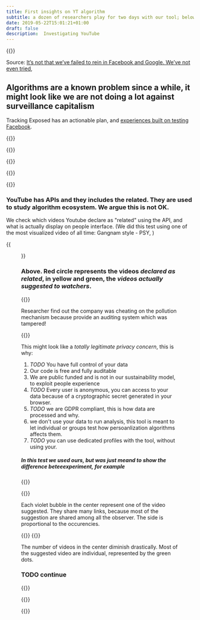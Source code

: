 ```yaml
---
title: First insights on YT algorithm
subtitle: a dozen of researchers play for two days with our tool; below our findings and how you can replicate it
date: 2019-05-22T15:01:21+01:00
draft: false
description:  Investigating YouTube
---
```


{{<entry text="The secret algorithm behind the related videos is a method to maximize engagement; that's our target. " picture="/images/yt-results/secrecy.png" type="right" >}}

Source: [It’s not that we’ve failed to rein in Facebook and Google. We’ve not even tried](https://www.theguardian.com/commentisfree/2019/jul/02/facebook-google-data-change-our-behaviour-democracy),

## Algorithms are a known problem since a while, it might look like we are not doing a lot against surveillance capitalism

Tracking Exposed has an actionable plan, and [experiences built on testing Facebook](https://facebook.tracking.exposed/results).

{{<entry text="now was are addressing a new platform: YouTube" picture="/images/yt-results/TrackingExposed_Main Logo - Positive payoff.svg" type="right" >}}



{{<entry text="A former google employee publicly criticized the company, and display" >}}

{{<entry text="Because personalization works differently for every one of us, and we should be ready, as a society, to the world in checking their algorithm" picture="/images/yt-results/qualcosa.jpg" type="right" >}}

{{<entry text="We are unique because of we to the analysis from the user perspective." picture="/images/yt-results/qualcosa.jpg" type="left" >}}

{{<colorblock text="What makes us unique?" >}}

### YouTube has APIs and they includes the related. They are used to study algorithm ecosystem. We argue this is not OK.

We check which videos Youtube declare as "related" using the API, and what is actually display on people interface.
(We did this test using one of the most visualized video of all time: Gangnam style - PSY, )

{{<figure src="/images/yt-results/youtube-API-vs-TREX-observations.svg" alt="" class="full align-center" >}}

### Above. Red circle represents the videos _declared as related_, in yellow and green, the _videos actually suggested to watchers_.

{{<colorblock text="Think to the volkswagen emission scandals" >}}

Researcher find out the company was cheating on the pollution mechanism because provide an auditing system which was tampered!


{{<colorblock text="with this tool you can record what is individualized for you" >}}

This might look like a *totally legitimate privacy concern*, this is why:

1. *TODO* You have full control of your data
2. Our code is free and fully auditable
3. We are public funded and is not in our sustainability model, to exploit people experience
4. *TODO* Every user is anonymous, you can access to your data because of a cryptographic secret generated in your browser.
5. *TODO* we are GDPR compliant, this is how data are processed and why.
6. we don't use your data to run analysis, this tool is meant to let individual or groups test how persoanlization algorithms affects them.
7. *TODO* you can use dedicated profiles with the tool, without using your.

##### In this test we used ours, but was just meand to show the difference beteeexperiment, for example

{{<boxes text="Methodology: a fresh installed Brave browser, without any cookies or login on Youtube" >}}

{{<entry text="10 different profiles, access to the same video at the same time" picture="/images/yt-results/political-clean-browser-network-graph.svg" type="left" >}}

Each violet bubble in the center represent one of the video suggested. They share many links, because most of the suggestion are shared among all the observer. The side is proportional to the occurencies.

{{<boxes text="Methodology: same people, same video, but with their personal YouTube account" >}}
{{<entry text="In the common scenario, google/youtube have a lot of data points about your previous activites." picture="/images/yt-results/political-dirty-browser-network-graph.svg" type="right" >}}

The number of videos in the center diminish drastically. Most of the suggested video are individual, represented by the green dots.

### TODO continue

{{<entry text="Sa Sa" picture="/images/yt-results/bubble-graph-not-political.svg" type="left" >}}

{{<entry text="Sa Sa" picture="/images/yt-results/bubble-graph-political.svg" type="left" >}}

{{<entry text="Sa Sa" picture="/images/yt-results/two-users-CNN-foxnews-edposure.svg" type="left" >}}
